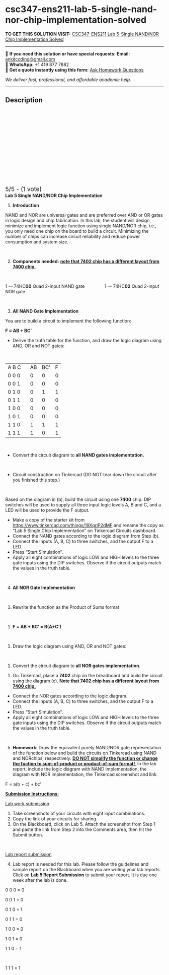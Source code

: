 # csc347-ens211-lab-5-single-nand-nor-chip-implementation-solved
**TO GET THIS SOLUTION VISIT:** [CSC347-ENS211 Lab 5-Single NAND/NOR Chip Implementation Solved](https://www.ankitcodinghub.com/product/csc347-ens211-lab-5-single-nand-nor-chip-implementation-solved/)


---

📩 **If you need this solution or have special requests:** **Email:** ankitcoding@gmail.com  
📱 **WhatsApp:** +1 419 877 7882  
📄 **Get a quote instantly using this form:** [Ask Homework Questions](https://www.ankitcodinghub.com/services/ask-homework-questions/)

*We deliver fast, professional, and affordable academic help.*

---

<h2>Description</h2>



<div class="kk-star-ratings kksr-auto kksr-align-center kksr-valign-top" data-payload="{&quot;align&quot;:&quot;center&quot;,&quot;id&quot;:&quot;94105&quot;,&quot;slug&quot;:&quot;default&quot;,&quot;valign&quot;:&quot;top&quot;,&quot;ignore&quot;:&quot;&quot;,&quot;reference&quot;:&quot;auto&quot;,&quot;class&quot;:&quot;&quot;,&quot;count&quot;:&quot;1&quot;,&quot;legendonly&quot;:&quot;&quot;,&quot;readonly&quot;:&quot;&quot;,&quot;score&quot;:&quot;5&quot;,&quot;starsonly&quot;:&quot;&quot;,&quot;best&quot;:&quot;5&quot;,&quot;gap&quot;:&quot;4&quot;,&quot;greet&quot;:&quot;Rate this product&quot;,&quot;legend&quot;:&quot;5\/5 - (1 vote)&quot;,&quot;size&quot;:&quot;24&quot;,&quot;title&quot;:&quot;CSC347-ENS211 Lab 5-Single NAND\/NOR Chip Implementation Solved&quot;,&quot;width&quot;:&quot;138&quot;,&quot;_legend&quot;:&quot;{score}\/{best} - ({count} {votes})&quot;,&quot;font_factor&quot;:&quot;1.25&quot;}">

<div class="kksr-stars">

<div class="kksr-stars-inactive">
            <div class="kksr-star" data-star="1" style="padding-right: 4px">


<div class="kksr-icon" style="width: 24px; height: 24px;"></div>
        </div>
            <div class="kksr-star" data-star="2" style="padding-right: 4px">


<div class="kksr-icon" style="width: 24px; height: 24px;"></div>
        </div>
            <div class="kksr-star" data-star="3" style="padding-right: 4px">


<div class="kksr-icon" style="width: 24px; height: 24px;"></div>
        </div>
            <div class="kksr-star" data-star="4" style="padding-right: 4px">


<div class="kksr-icon" style="width: 24px; height: 24px;"></div>
        </div>
            <div class="kksr-star" data-star="5" style="padding-right: 4px">


<div class="kksr-icon" style="width: 24px; height: 24px;"></div>
        </div>
    </div>

<div class="kksr-stars-active" style="width: 138px;">
            <div class="kksr-star" style="padding-right: 4px">


<div class="kksr-icon" style="width: 24px; height: 24px;"></div>
        </div>
            <div class="kksr-star" style="padding-right: 4px">


<div class="kksr-icon" style="width: 24px; height: 24px;"></div>
        </div>
            <div class="kksr-star" style="padding-right: 4px">


<div class="kksr-icon" style="width: 24px; height: 24px;"></div>
        </div>
            <div class="kksr-star" style="padding-right: 4px">


<div class="kksr-icon" style="width: 24px; height: 24px;"></div>
        </div>
            <div class="kksr-star" style="padding-right: 4px">


<div class="kksr-icon" style="width: 24px; height: 24px;"></div>
        </div>
    </div>
</div>


<div class="kksr-legend" style="font-size: 19.2px;">
            5/5 - (1 vote)    </div>
    </div>
<strong>Lab </strong><strong>5 Single NAND/NOR Chip Implementation</strong>

<ol>
<li><strong>Introduction </strong></li>
</ol>
NAND and NOR are universal gates and are preferred over AND or OR gates in logic design and chip fabrication. In this lab, the student will design, minimize and implement logic function using single NAND/NOR chip, i.e., you only need one chip on the board to build a circuit. Minimizing the number of chips can increase circuit reliability and reduce power consumption and system size.

&nbsp;

<ol start="2">
<li><strong>Components needed:</strong> <strong><u>note that 7402 chip has a different layout from 7400 chip.</u></strong></li>
</ol>
&nbsp;

1 — 74HC<strong>00</strong> Quad 2-input NAND gate &nbsp;&nbsp;&nbsp;&nbsp;&nbsp;&nbsp;&nbsp;&nbsp;&nbsp;&nbsp;&nbsp;&nbsp;&nbsp;&nbsp;&nbsp;1 — 74HC<strong>02</strong> Quad 2-input NOR gate

&nbsp;

<ol start="3">
<li><strong>All NAND Gate Implementation</strong></li>
</ol>
You are to build a circuit to implement the following function:

<strong>F = AB + BC’</strong>

<ul>
<li>Derive the truth table for the function, and draw the logic diagram using AND, OR and NOT gates:</li>
</ul>
&nbsp;

<table>
<tbody>
<tr>
<td width="55">A B C</td>
<td>AB</td>
<td>BC’</td>
<td>F</td>
</tr>
<tr>
<td width="55">0 0 0</td>
<td>0</td>
<td>0</td>
<td>0</td>
</tr>
<tr>
<td width="55">0 0 1</td>
<td>0</td>
<td>0</td>
<td>0</td>
</tr>
<tr>
<td width="55">0 1 0</td>
<td>0</td>
<td>1</td>
<td>1</td>
</tr>
<tr>
<td width="55">0 1 1</td>
<td>0</td>
<td>0</td>
<td>0</td>
</tr>
<tr>
<td width="55">1 0 0</td>
<td>0</td>
<td>0</td>
<td>0</td>
</tr>
<tr>
<td width="55">1 0 1</td>
<td>0</td>
<td>0</td>
<td>0</td>
</tr>
<tr>
<td width="55">1 1 0</td>
<td>1</td>
<td>1</td>
<td>1</td>
</tr>
<tr>
<td width="55">1 1 1</td>
<td>1</td>
<td>0</td>
<td>1</td>
</tr>
</tbody>
</table>
&nbsp;

<ul>
<li>Convert the circuit diagram to <strong>all NAND gates implementation.</strong></li>
</ul>
<strong>&nbsp;</strong>

<ul>
<li>Circuit construction on Tinkercad (DO NOT tear down the circuit after you finished this step.)</li>
</ul>
&nbsp;

Based on the diagram in (b), build the circuit using one <strong>7400</strong> chip. DIP switches will be used to supply all three input logic levels A, B and C, and a LED will be used to provide the F output.

<ul>
<li>Make a copy of the starter kit from <a href="https://www.tinkercad.com/things/19XqriP2dMF">https://www.tinkercad.com/things/19XqriP2dMF</a> and rename the copy as “Lab 5 Single Chip Implementation” on Tinkercad Circuits dashboard.</li>
<li>Connect the NAND gates according to the logic diagram from Step (b).</li>
<li>Connect the inputs (A, B, C) to three switches, and the output F to a LED.</li>
<li>Press “Start Simulation”.</li>
<li>Apply all eight combinations of logic LOW and HIGH levels to the three gate inputs using the DIP switches. Observe if the circuit outputs match the values in the truth table.</li>
</ul>
&nbsp;

<ol start="4">
<li><strong>All NOR Gate Implementation</strong></li>
</ol>
<strong>&nbsp;</strong>

<ol>
<li>Rewrite the function as the Product of Sums format</li>
</ol>
&nbsp;

<ol>
<li><strong>F = AB + BC’ = B(A+C’)</strong></li>
</ol>
&nbsp;

<ol>
<li>Draw the logic diagram using AND, OR and NOT gates:</li>
</ol>
&nbsp;

<ol>
<li>Convert the circuit diagram to <strong>all NOR gates implementation.</strong><strong>&nbsp;</strong></li>
</ol>
<ol>
<li>On Tinkercad, place a <strong>7402</strong> chip on the breadboard and build the circuit using the diagram (c). <strong><u>Note that 7402 chip has a different layout from 7400 chip.</u></strong></li>
</ol>
<ul>
<li>Connect the NOR gates according to the logic diagram.</li>
<li>Connect the inputs (A, B, C) to three switches, and the output F to a LED.</li>
<li>Press “Start Simulation”.</li>
<li>Apply all eight combinations of logic LOW and HIGH levels to the three gate inputs using the DIP switches. Observe if the circuit outputs match the values in the truth table.</li>
</ul>
&nbsp;

<ol start="5">
<li><strong>Homework</strong>: Draw the equivalent purely NAND/NOR gate representation of the function below and build the circuits on Tinkercad using NAND and NORchips, respectively. <strong><u>DO NOT simplify the function or change the fuction to sum-of-product or product-of-sum format! </u></strong>&nbsp;In the lab report, include the logic diagram with NAND implementation, the diagram with NOR implementation, the Tinkercad screenshot and link.</li>
</ol>
F = a(b + c) + bc’

<strong><u>Submission Instructions:</u></strong>

<u>Lab work submission</u>

<ol>
<li>Take screenshots of your circuits with eight input combinations.</li>
<li>Copy the link of your circuits for sharing.</li>
<li>On the Blackboard, click on Lab 5. Attach the screenshot from Step 1 and paste the link from Step 2 into the Comments area, then hit the Submit button.</li>
</ol>
&nbsp;

<u>Lab report submission</u>

<ol start="4">
<li>Lab report is needed for this lab. Please follow the guidelines and sample report on the Blackboard when you are writing your lab reports. Click on <strong>Lab 5 Report Submission</strong> to submit your report. It is due one week after the lab is done.</li>
</ol>
0 0 0 = 0

0 0 1 = 0

0 1 0 = 1

0 1 1 = 0

1 0 0 = 0

1 0 1 = 0

1 1 0 = 1

&nbsp;

1 1 1 = 1
